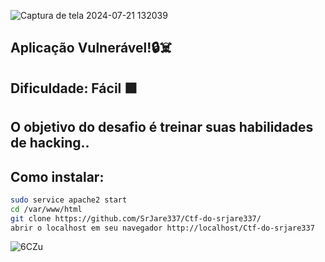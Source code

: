 ![Captura de tela 2024-07-21 132039](https://github.com/user-attachments/assets/e44ed705-fefe-4417-ab41-69b23bb1a1b4)
## Aplicação Vulnerável!🔒☠️
## Dificuldade: Fácil 🟩
## O objetivo do desafio é treinar suas habilidades de hacking..
## Como instalar:
```bash
sudo service apache2 start
cd /var/www/html
git clone https://github.com/SrJare337/Ctf-do-srjare337/
abrir o localhost em seu navegador http://localhost/Ctf-do-srjare337
```
![6CZu](https://github.com/user-attachments/assets/d7c20c29-a38d-45e9-91e0-a1a96bfdf402)

